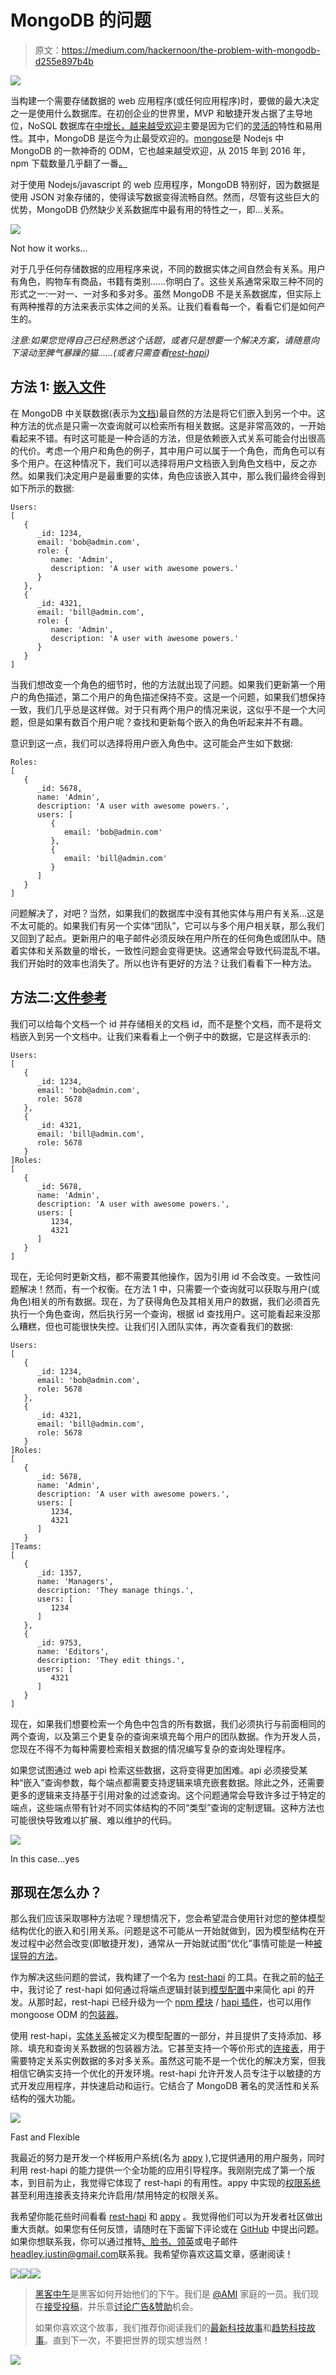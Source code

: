 # MongoDB 的问题

> 原文：<https://medium.com/hackernoon/the-problem-with-mongodb-d255e897b4b>

![](img/96d1b321a6f9122c384575614e98394e.png)

当构建一个需要存储数据的 web 应用程序(或任何应用程序)时，要做的最大决定之一是使用什么数据库。在初创企业的世界里，MVP 和敏捷开发占据了主导地位，NoSQL 数据库在[中增长，越来越受欢迎](http://www.techrepublic.com/article/nosql-databases-eat-into-the-relational-database-market/)主要是因为它们的[灵活的](http://www.ibmbigdatahub.com/blog/rise-nosql-databases)特性和易用性。其中，MongoDB 是迄今为止最受欢迎的。[mongose](http://mongoosejs.com/)是 Nodejs 中 MongoDB 的一款神奇的 ODM，它也越来越受欢迎，从 2015 年到 2016 年，npm 下载数量几乎翻了一番[。](https://npm-stat.com/charts.html?package=mongoose&from=2012-01-01&to=2016-12-31)

对于使用 Nodejs/javascript 的 web 应用程序，MongoDB 特别好，因为数据是使用 JSON 对象存储的，使得读写数据变得流畅自然。然而，尽管有这些巨大的优势，MongoDB 仍然缺少关系数据库中最有用的特性之一，即…关系。

![](img/744b6c0da81bbc887a922b1d2fef66c5.png)

Not how it works…

对于几乎任何存储数据的应用程序来说，不同的数据实体之间自然会有关系。用户有角色，购物车有商品，书籍有类别……你明白了。这些关系通常采取三种不同的形式之一:一对一、一对多和多对多。虽然 MongoDB 不是关系数据库，但实际上有两种推荐的方法来表示实体之间的关系。让我们看看每一个，看看它们是如何产生的。

*注意:如果您觉得自己已经熟悉这个话题，或者只是想要一个解决方案，请随意向下滚动至脾气暴躁的猫……(或者只需查看*[*rest-hapi*](https://github.com/JKHeadley/rest-hapi)*)*

## 方法 1: [嵌入文件](https://docs.mongodb.com/v3.0/tutorial/model-embedded-one-to-many-relationships-between-documents/)

在 MongoDB 中关联数据(表示为[文档](https://docs.mongodb.com/v3.0/reference/glossary/#term-document))最自然的方法是将它们嵌入到另一个中。这种方法的优点是只需一次查询就可以检索所有相关数据。这是非常高效的，一开始看起来不错。有时这可能是一种合适的方法，但是依赖嵌入式关系可能会付出很高的代价。考虑一个用户和角色的例子，其中用户可以属于一个角色，而角色可以有多个用户。在这种情况下，我们可以选择将用户文档嵌入到角色文档中，反之亦然。如果我们决定用户是最重要的实体，角色应该嵌入其中，那么我们最终会得到如下所示的数据:

```
Users:
[
   {
      _id: 1234,
      email: 'bob@admin.com',
      role: {
         name: 'Admin',
         description: 'A user with awesome powers.'
      }
   },
   {
      _id: 4321,
      email: 'bill@admin.com',
      role: {
         name: 'Admin',
         description: 'A user with awesome powers.'
      }
   }
]
```

当我们想改变一个角色的细节时，他的方法就出现了问题。如果我们更新第一个用户的角色描述，第二个用户的角色描述保持不变。这是一个问题，如果我们想保持一致，我们几乎总是这样做。对于只有两个用户的情况来说，这似乎不是一个大问题，但是如果有数百个用户呢？查找和更新每个嵌入的角色听起来并不有趣。

意识到这一点，我们可以选择将用户嵌入角色中。这可能会产生如下数据:

```
Roles:
[
   {
      _id: 5678,
      name: 'Admin',
      description: 'A user with awesome powers.',
      users: [
         {
            email: 'bob@admin.com'
         },
         {
            email: 'bill@admin.com'
         }
      ]
   }
]
```

问题解决了，对吧？当然，如果我们的数据库中没有其他实体与用户有关系…这是不太可能的。如果我们有另一个实体“团队”，它可以与多个用户相关联，那么我们又回到了起点。更新用户的电子邮件必须反映在用户所在的任何角色或团队中。随着实体和关系数量的增长，一致性问题会变得更快。这通常会导致代码混乱不堪。我们开始时的效率也消失了。所以也许有更好的方法？让我们看看下一种方法。

## 方法二:[文件参考](https://docs.mongodb.com/v3.0/tutorial/model-referenced-one-to-many-relationships-between-documents/)

我们可以给每个文档一个 id 并存储相关的文档 id，而不是整个文档，而不是将文档嵌入到另一个文档中。让我们来看看上一个例子中的数据，它是这样表示的:

```
Users:
[
   {
      _id: 1234,
      email: 'bob@admin.com',
      role: 5678
   },
   {
      _id: 4321,
      email: 'bill@admin.com',
      role: 5678
   }
]Roles:
[
   {
      _id: 5678,
      name: 'Admin',
      description: 'A user with awesome powers.',
      users: [
         1234,
         4321
      ]
   }
]
```

现在，无论何时更新文档，都不需要其他操作，因为引用 id 不会改变。一致性问题解决！然而，有一个权衡。在方法 1 中，只需要一个查询就可以获取与用户(或角色)相关的所有数据。现在，为了获得角色及其相关用户的数据，我们必须首先执行一个角色查询，然后执行另一个查询，根据 id 查找用户。这可能看起来没那么糟糕，但也可能很快失控。让我们引入团队实体，再次查看我们的数据:

```
Users:
[
   {
      _id: 1234,
      email: 'bob@admin.com',
      role: 5678
   },
   {
      _id: 4321,
      email: 'bill@admin.com',
      role: 5678
   }
]Roles:
[
   {
      _id: 5678,
      name: 'Admin',
      description: 'A user with awesome powers.',
      users: [
         1234,
         4321
      ]
   }
]Teams:
[
   {
      _id: 1357,
      name: 'Managers',
      description: 'They manage things.',
      users: [
         1234
      ]
   },
   {
      _id: 9753,
      name: 'Editors',
      description: 'They edit things.',
      users: [
         4321
      ]
   }
]
```

现在，如果我们想要检索一个角色中包含的所有数据，我们必须执行与前面相同的两个查询，以及第三个更复杂的查询来填充每个用户的团队数据。作为开发人员，您现在不得不为每种需要检索相关数据的情况编写复杂的查询处理程序。

如果您试图通过 web api 检索这些数据，这将变得更加困难。api 必须接受某种“嵌入”查询参数，每个端点都需要支持逻辑来填充嵌套数据。除此之外，还需要更多的逻辑来支持基于引用对象的过滤查询。这个问题通常会导致许多过于特定的端点，这些端点带有针对不同实体结构的不同“类型”查询的定制逻辑。这种方法也可能很快导致难以扩展、难以维护的代码。

![](img/7c3193fb519a398574ca5695cd0b5727.png)

In this case…yes

## 那现在怎么办？

那么我们应该采取哪种方法呢？理想情况下，您会希望混合使用针对您的整体模型结构优化的嵌入和引用关系。问题是这不可能从一开始就做到，因为模型结构在开发过程中必然会改变(即敏捷开发)，通常从一开始就试图“优化”事情可能是一种[被误导的方法](http://seanhess.github.io/2011/12/15/optimization_is_like_firing_clay.html)。

作为解决这些问题的尝试，我构建了一个名为 [rest-hapi](https://github.com/JKHeadley/rest-hapi) 的工具。在我之前的[帖子](https://hackernoon.com/the-problem-with-apis-331f08f7a39c#.f1uch63vr)中，我讨论了 rest-hapi 如何通过将端点逻辑封装到[模型配置](https://resthapi.com/docs/creating-endpoints.html)中来简化 api 的开发。从那时起，rest-hapi 已经升级为一个 [npm 模块](https://www.npmjs.com/package/rest-hapi) / [hapi 插件](https://hapijs.com/plugins)，也可以用作 mongoose ODM 的[包装器](https://resthapi.com/docs/mongoose-wrapper-methods.html)。

使用 rest-hapi，[实体关系](https://resthapi.com/docs/associations.html)被定义为模型配置的一部分，并且提供了支持添加、移除、填充和查询关系数据的包装器方法。它甚至支持一个等价形式的[连接表](https://resthapi.com/docs/associations.html#linking-models)，用于需要特定关系实例数据的多对多关系。虽然这可能不是一个优化的解决方案，但我相信它确实支持一个优化的开发环境。rest-hapi 允许开发人员专注于以敏捷的方式开发应用程序，并快速启动和运行。它结合了 MongoDB 著名的灵活性和关系结构的强大功能。

![](img/a0392afab08e46ee3ba75a678f683676.png)

Fast and Flexible

我最近的努力是开发一个样板用户系统(名为 [appy](https://github.com/JKHeadley/appy) ),它提供通用的用户服务，同时利用 rest-hapi 的能力提供一个全功能的应用引导程序。我刚刚完成了第一个版本，到目前为止，我觉得它体现了 rest-hapi 的有用性。appy 中实现的[权限系统](https://github.com/JKHeadley/appy-backend/wiki/Authorization)甚至利用连接表支持来允许启用/禁用特定的权限关系。

我希望你能花些时间看看 [rest-hapi](https://github.com/JKHeadley/rest-hapi) 和 [appy](https://github.com/JKHeadley/appy) 。我觉得他们可以为开发者社区做出重大贡献。如果您有任何反馈，请随时在下面留下评论或在 [GitHub](https://github.com/JKHeadley/rest-hapi/issues) 中提出问题。如果你想联系我，你可以通过推特[、脸书](https://twitter.com/JKHeadley)[、领英](https://www.facebook.com/justinkheadley)或电子邮件[headley.justin@gmail.com](mailto:headley.justin@gmail.com)联系我。我希望你喜欢这篇文章，感谢阅读！

[![](img/50ef4044ecd4e250b5d50f368b775d38.png)](http://bit.ly/HackernoonFB)[![](img/979d9a46439d5aebbdcdca574e21dc81.png)](https://goo.gl/k7XYbx)[![](img/2930ba6bd2c12218fdbbf7e02c8746ff.png)](https://goo.gl/4ofytp)

> [黑客中午](http://bit.ly/Hackernoon)是黑客如何开始他们的下午。我们是 [@AMI](http://bit.ly/atAMIatAMI) 家庭的一员。我们现在[接受投稿](http://bit.ly/hackernoonsubmission)，并乐意[讨论广告&赞助](mailto:partners@amipublications.com)机会。
> 
> 如果你喜欢这个故事，我们推荐你阅读我们的[最新科技故事](http://bit.ly/hackernoonlatestt)和[趋势科技故事](https://hackernoon.com/trending)。直到下一次，不要把世界的现实想当然！

![](img/be0ca55ba73a573dce11effb2ee80d56.png)